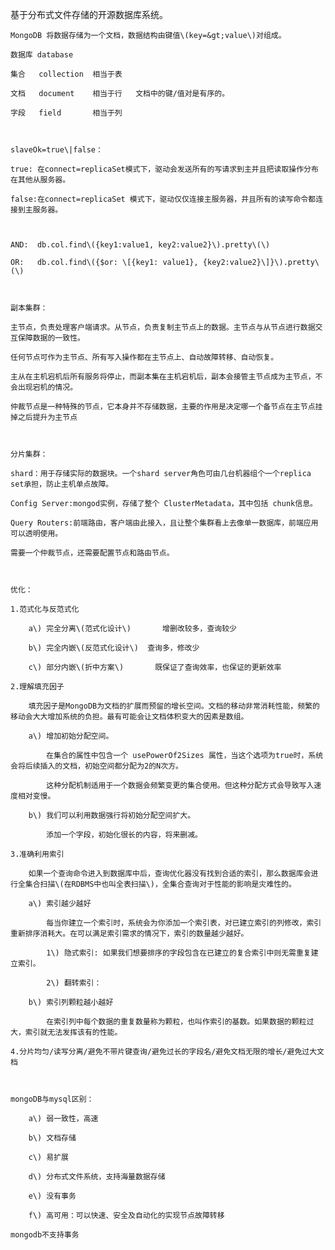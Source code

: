 基于分布式文件存储的开源数据库系统。

	MongoDB 将数据存储为一个文档，数据结构由键值\(key=&gt;value\)对组成。

	数据库 database     

	集合   collection  相当于表

	文档   document    相当于行   文档中的键/值对是有序的。

	字段   field       相当于列



	slaveOk=true\|false：

	true: 在connect=replicaSet模式下，驱动会发送所有的写请求到主并且把读取操作分布在其他从服务器。

	false:在connect=replicaSet 模式下，驱动仅仅连接主服务器，并且所有的读写命令都连接到主服务器。



	AND:  db.col.find\({key1:value1, key2:value2}\).pretty\(\)

	OR:   db.col.find\({$or: \[{key1: value1}, {key2:value2}\]}\).pretty\(\)



	副本集群：

	主节点，负责处理客户端请求。从节点，负责复制主节点上的数据。主节点与从节点进行数据交互保障数据的一致性。

	任何节点可作为主节点、所有写入操作都在主节点上、自动故障转移、自动恢复。

	主从在主机宕机后所有服务将停止，而副本集在主机宕机后，副本会接管主节点成为主节点，不会出现宕机的情况。

	仲裁节点是一种特殊的节点，它本身并不存储数据，主要的作用是决定哪一个备节点在主节点挂掉之后提升为主节点



	分片集群：

	shard：用于存储实际的数据块。一个shard server角色可由几台机器组个一个replica set承担，防止主机单点故障。

	Config Server:mongod实例，存储了整个 ClusterMetadata，其中包括 chunk信息。

	Query Routers:前端路由，客户端由此接入，且让整个集群看上去像单一数据库，前端应用可以透明使用。

	需要一个仲裁节点，还需要配置节点和路由节点。



	优化：

	1.范式化与反范式化

		a\) 完全分离\(范式化设计\)		增删改较多，查询较少

		b\) 完全内嵌\(反范式化设计\)	查询多，修改少

		c\) 部分内嵌\(折中方案\)       既保证了查询效率，也保证的更新效率

	2.理解填充因子

		填充因子是MongoDB为文档的扩展而预留的增长空间。文档的移动非常消耗性能，频繁的移动会大大增加系统的负担。最有可能会让文档体积变大的因素是数组。

		a\) 增加初始分配空间。

			在集合的属性中包含一个 usePowerOf2Sizes 属性，当这个选项为true时，系统会将后续插入的文档，初始空间都分配为2的N次方。

			这种分配机制适用于一个数据会频繁变更的集合使用。但这种分配方式会导致写入速度相对变慢。

		b\) 我们可以利用数据强行将初始分配空间扩大。

			添加一个字段，初始化很长的内容，将来删减。

	3.准确利用索引

		如果一个查询命令进入到数据库中后，查询优化器没有找到合适的索引，那么数据库会进行全集合扫描\(在RDBMS中也叫全表扫描\)，全集合查询对于性能的影响是灾难性的。

		a\) 索引越少越好

			每当你建立一个索引时，系统会为你添加一个索引表，对已建立索引的列修改，索引重新排序消耗大。在可以满足索引需求的情况下，索引的数量越少越好。

			1\) 隐式索引: 如果我们想要排序的字段包含在已建立的复合索引中则无需重复建立索引。

			2\) 翻转索引：

		b\) 索引列颗粒越小越好

			在索引列中每个数据的重复数量称为颗粒，也叫作索引的基数。如果数据的颗粒过大，索引就无法发挥该有的性能。

	4.分片均匀/读写分离/避免不带片键查询/避免过长的字段名/避免文档无限的增长/避免过大文档



	mongoDB与mysql区别：

		a\) 弱一致性，高速

 		b\) 文档存储

		c\) 易扩展

		d\) 分布式文件系统，支持海量数据存储

		e\) 没有事务

		f\) 高可用：可以快速、安全及自动化的实现节点故障转移

	mongodb不支持事务



